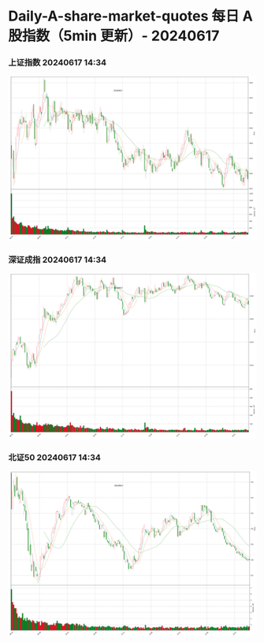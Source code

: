 
# Daily-A-share-market-quotes 每日 A 股指数（5min 更新）- 20240617

### 上证指数 20240617 14:34
![](./fig/2024/6/20240617-sh000001.png)

### 深证成指 20240617 14:34
![](./fig/2024/6/20240617-sz399001.png)

### 北证50 20240617 14:34
![](./fig/2024/6/20240617-bj899050.png)

